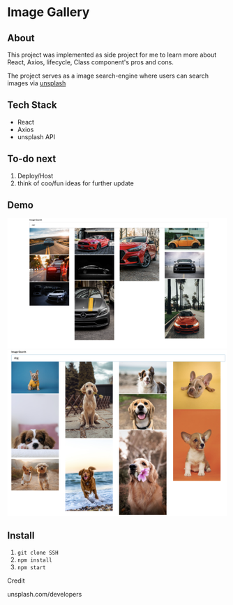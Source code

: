 
# Image Gallery

## About
 This project was implemented as side project for me to learn more about React, Axios, lifecycle, Class component's pros and cons.

The project serves as a image search-engine where users can search images via [unsplash](unsplash.com/developers)



## Tech Stack
- React
- Axios
- unsplash API



## To-do next
1. Deploy/Host
2. think of coo/fun ideas for further update



## Demo

<img src='./demo1.png'>

<img src='./demo2.png'>



## Install
1. `git clone SSH`
2. `npm install`
3. `npm start`




Credit

unsplash.com/developers

